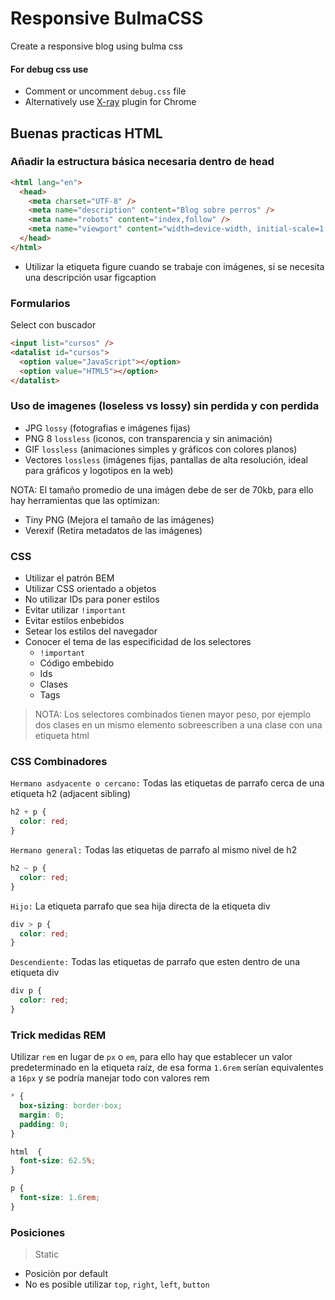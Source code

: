 # Responsive BulmaCSS

Create a responsive blog using bulma css

#### For debug css use

- Comment or uncomment `debug.css` file
- Alternatively use [X-ray](https://tachyons.io/xray/) plugin for Chrome

## Buenas practicas HTML

### Añadir la estructura básica necesaria dentro de head

```html
<html lang="en">
  <head>
    <meta charset="UTF-8" />
    <meta name="description" content="Blog sobre perros" />
    <meta name="robots" content="index,follow" />
    <meta name="viewport" content="width=device-width, initial-scale=1.0" />
  </head>
</html>
```

- Utilizar la etiqueta figure cuando se trabaje con imágenes, si se necesita una descripción usar figcaption

### Formularios

Select con buscador

```html
<input list="cursos" />
<datalist id="cursos">
  <option value="JavaScript"></option>
  <option value="HTML5"></option>
</datalist>
```

### Uso de imagenes (loseless vs lossy) sin perdida y con perdida

- JPG `lossy` (fotografias e imágenes fijas)
- PNG 8 `lossless` (iconos, con transparencia y sin animación)
- GIF `lossless` (animaciones simples y gráficos con colores planos)
- Vectores `lossless` (imágenes fijas, pantallas de alta resolución, ideal para gráficos y logotipos en la web)

NOTA: El tamaño promedio de una imágen debe de ser de 70kb, para ello hay herramientas que las optimizan:

- Tiny PNG (Mejora el tamaño de las imágenes)
- Verexif (Retira metadatos de las imágenes)

### CSS

- Utilizar el patrón BEM
- Utilizar CSS orientado a objetos
- No utilizar IDs para poner estilos
- Evitar utilizar `!important`
- Evitar estilos enbebidos
- Setear los estilos del navegador
- Conocer el tema de las especificidad de los selectores
  - `!important`
  - Código embebido
  - Ids
  - Clases
  - Tags

> NOTA: Los selectores combinados tienen mayor peso, por ejemplo dos clases en un mismo elemento sobreescriben a una clase con una etiqueta html

### CSS Combinadores

`Hermano asdyacente o cercano:` Todas las etiquetas de parrafo cerca de una etiqueta h2 (adjacent sibling)

```CSS
h2 + p {
  color: red;
}
```

`Hermano general:` Todas las etiquetas de parrafo al mismo nivel de h2

```CSS
h2 ~ p {
  color: red;
}
```

`Hijo:` La etiqueta parrafo que sea hija directa de la etiqueta div

```CSS
div > p {
  color: red;
}
```

`Descendiente:` Todas las etiquetas de parrafo que esten dentro de una etiqueta div

```CSS
div p {
  color: red;
}
```

### Trick medidas REM

Utilizar `rem` en lugar de `px` o `em`, para ello hay que establecer un valor predeterminado en la etiqueta raíz, de esa forma `1.6rem` serían equivalentes a `16px` y se podría manejar todo con valores rem

```CSS
* {
  box-sizing: border-box;
  margin: 0;
  padding: 0;
}

html  {
  font-size: 62.5%;
}

p {
  font-size: 1.6rem;
}
```

### Posiciones

> Static

- Posiciòn por default
- No es posible utilizar `top`, `right`, `left`, `button`
